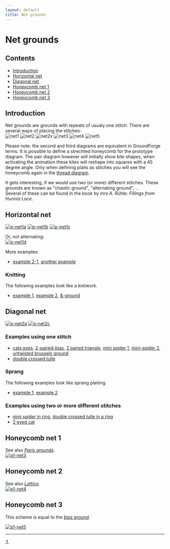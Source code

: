 ```yaml
---
layout: default
title: Net grounds
---
```


# Net grounds

## Contents
* [Introduction](#introduction)
* [Horizontal net](#horizontal-net)
* [Diagonal net](#diagonal-net)
* [Honeycomb net 1](#honeycomb-net-1)
* [Honeycomb net 2](#honeycomb-net-2)
* [Honeycomb net 3](#honeycomb-net-3)
  
## Introduction
Net grounds are grounds with repeats of usualy one stitch. There are several ways of placing the stitches:                 
![net1][p-net1] ![net2][p-net2] ![net2x][p-net2x] ![net3][p-net3] ![net4][p-net4] ![net5][p-net5]

Please note: the second and third diagrams are equivalent in GroundForge terms.
It is possible to define a strechted honeycomb for the prototype diagram.
The pair diagram however will initially show kite shapes, when activating the animation 
these kites will reshape into squares with a 45 degree angle.
Only when defining plaits as stitches you will see the honeycomb again in the [thread diagram].

[thread diagram]: /GroundForge/tiles?patchWidth=12&patchHeight=16&tile=5-5-,r-r-,-5-5&tileStitch=ctctctctt&shiftColsSW=0&shiftRowsSW=3&shiftColsSE=4&shiftRowsSE=3

It gets interesting, if we would use two (or more) different stitches. These grounds are known as "chaotic ground", "alternating ground", ...    
Several of these can be found in the book by mrs A. Rühle: _Fillings from Hunnia Lace_.        

[p-net1]: ../images/net1.png "horizontal net"
[p-net2]: ../images/net2.png "diagonal net"
[p-net2x]: ../images/net2x.png "diagonal net"
[p-net3]: ../images/net3.png "honeycomb 1"
[p-net4]: ../images/net4.png "honeycomb 2"
[p-net5]: ../images/net5.png "honeycomb 3"

## Horizontal net
[![p-net1a]][t-net1a]  [![p-net1b]][t-net1b]  [![p-net1c]][t-net1c]    

Or, not alternating:      
[![p-net1d]][t-net1d]     

More examples:     
* [example 2-1][t-OO-12], [another example][t-OO-12a]

### Knitting
The following examples look like a knitwork.   
* [example 1][t-brei1],  [example 2][t-brei2],  [&amp;-ground][t-amp]    


[p-net1a]: ../images/net1a.png "vertical alternating ground"
[p-net1b]: ../images/net1b.png "horizontal alternating ground"
[p-net1c]: ../images/net1c.png "alternating ground"
[p-net1d]: ../images/net1d.png "stripes"

[t-net1a]: /GroundForge/tiles?patchWidth=12&patchHeight=12&f1=ct&e1=ctct&d1=ct&c1=ctct&b1=ct&a1=ctct&f2=ct&e2=ctct&d2=ct&c2=ctct&b2=ct&a2=ctct&f3=ct&e3=ctct&d3=ct&c3=ctct&b3=ct&a3=ctct&f4=ct&e4=ctct&d4=ct&c4=ctct&b4=ct&a4=ctct&f5=ct&e5=ctct&d5=ct&c5=ctct&b5=ct&a5=ctct&f6=ct&e6=ctct&d6=ct&c6=ctct&b6=ct&a6=ctct&tile=888888,111111,888888,111111,888888,111111&tileStitch=ct&shiftColsSW=0&shiftRowsSW=6&shiftColsSE=6&shiftRowsSE=6
[t-net1b]: /GroundForge/tiles?patchWidth=12&patchHeight=12&f1=ctct&e1=ctct&d1=ctct&c1=ctct&b1=ctct&a1=ctct&f2=ct&e2=ct&d2=ct&c2=ct&b2=ct&a2=ct&f3=ctct&e3=ctct&d3=ctct&c3=ctct&b3=ctct&a3=ctct&f4=ct&e4=ct&d4=ct&c4=ct&b4=ct&a4=ct&f5=ctct&e5=ctct&d5=ctct&c5=ctct&b5=ctct&a5=ctct&f6=ct&e6=ct&d6=ct&c6=ct&b6=ct&a6=ct&tile=888888,111111,888888,111111,888888,111111&tileStitch=ctct&shiftColsSW=0&shiftRowsSW=6&shiftColsSE=6&shiftRowsSE=6
[t-net1c]: /GroundForge/tiles?patchWidth=12&patchHeight=12&f1=ct&e1=ctct&d1=ct&c1=ctct&b1=ct&a1=ctct&f2=ctct&e2=ct&d2=ctct&c2=ct&b2=ctct&a2=ct&f3=ct&e3=ctct&d3=ct&c3=ctct&b3=ct&a3=ctct&f4=ctct&e4=ct&d4=ctct&c4=ct&b4=ctct&a4=ct&f5=ct&e5=ctct&d5=ct&c5=ctct&b5=ctct&a5=ctct&f6=ctct&e6=ct&d6=ctct&c6=ct&b6=ctct&a6=ct&tile=888888,111111,888888,111111,888888,111111&tileStitch=ctct&shiftColsSW=0&shiftRowsSW=6&shiftColsSE=6&shiftRowsSE=6
[t-net1d]: /GroundForge/tiles?patchWidth=12&patchHeight=12&f1=ct&e1=ct&d1=ct&c1=ct&b1=ct&a1=ct&f2=ct&e2=ct&d2=ct&c2=ct&b2=ctcl&a2=ct&f3=ct&e3=ct&d3=ctcr&c3=ct&b3=ctcr&a3=ct&f4=ctcl&e4=ct&d4=ctcl&c4=ct&b4=ctct&a4=ct&f5=ctcr&e5=ct&d5=ctct&c5=ct&b5=ct&a5=ct&f6=ctct&e6=ct&d6=ct&c6=ct&b6=ct&a6=ct&tile=888888,111111,888888,111111,888888,111111&tileStitch=ct&shiftColsSW=0&shiftRowsSW=6&shiftColsSE=6&shiftRowsSE=6

[t-OO-12]: /GroundForge/tiles?patchWidth=12&patchHeight=12&a1=ctct&b1=ct&c1=ct&a2=ct&b2=ctct&c2=ct&a3=ct&b3=ct&c3=ctct&a4=ctct&b4=ct&c4=ct&a5=ct&b5=ctct&c5=ct&a6=ct&b6=ct&c6=ctct&tile=888,111,888,111,888,111&footsideStitch=ctctt&tileStitch=ct&headsideStitch=ctctt&shiftColsSW=0&shiftRowsSW=6&shiftColsSE=3&shiftRowsSE=6
[t-OO-12A]: /GroundForge/tiles?patchWidth=12&patchHeight=12&a1=ctct&b1=ct&c1=ct&a2=ctct&b2=ctct&c2=ctct&tile=888,111&footsideStitch=ctctt&tileStitch=ctct&headsideStitch=ctctt&shiftColsSW=0&shiftRowsSW=2&shiftColsSE=3&shiftRowsSE=2

[t-brei1]: /GroundForge/tiles?patchWidth=7&patchHeight=9&i1=ctct&b1=rcl&b2=lcr&a2=ctct&footside=x,4&tile=1,8&headside=7,x&footsideStitch=ctct&tileStitch=ctc&headsideStitch=ctct&shiftColsSW=1&shiftRowsSW=0&shiftColsSE=0&shiftRowsSE=2
[t-brei2]: /GroundForge/tiles?patchWidth=7&patchHeight=9&i1=ctct&b1=rccl&b2=lccr&a2=ctct&footside=x,4&tile=1,8&headside=7,x&footsideStitch=ctct&tileStitch=ctc&headsideStitch=ctct&shiftColsSW=1&shiftRowsSW=0&shiftColsSE=0&shiftRowsSE=2
[t-amp]: /GroundForge/tiles?patchWidth=8&patchHeight=8&a1=crctclcr&a2=clctcrcl&tile=1,8&tileStitch=ctc&shiftColsSW=0&shiftRowsSW=2&shiftColsSE=1&shiftRowsSE=2


## Diagonal net
[![p-net2a]][t-net2a]  [![p-net2c]][t-net2c]    

[p-net2a]: ../images/net2a.png "horizontally alternating"
[p-net2c]: ../images/net2c.png "chaotic ground"

### Examples using one stitch
* [cats eyes][pf-2-bias-cr], [2-paired-bias][2-bias], [2 paired triangle][vi-2-tria], [mini spider 1][2-sp-1], [mini-spider 2][2-sp-2], [untwisted brussels ground][untw-mech]   
* [double crossed tulle][PF-dct]    

### Sprang
The following examples look like sprang plaiting.
* [example 1][vi-sprang-1], [example 2][vi-sprang-2]

### Examples using two or more different stitches
* [mini spider in ring][2-sp-ring], [double crossed tulle in a ring][pf-cc-ring]     
* [2 eyed cat][pf-2-bias-2]           


[t-net2a]: /GroundForge/tiles?patchWidth=12&patchHeight=12&e1=ctct&c1=ctct&a1=ctct&f2=ct&d2=ct&b2=ct&e3=ctct&c3=ctct&a3=ctct&f4=ct&d4=ct&b4=ct&e5=ctct&c5=ctct&a5=ctct&f6=ct&d6=ct&b6=ct&tile=5-5-5-,-5-5-5,5-5-5-,-5-5-5,5-5-5-,-5-5-5&tileStitch=ct&shiftColsSW=0&shiftRowsSW=6&shiftColsSE=6&shiftRowsSE=6
[t-net2c]: /GroundForge/tiles?patchWidth=12&patchHeight=12&c1=ct&a1=ctct&d2=ct&b2=ctct&tile=5-5-,-5-5&tileStitch=ct&shiftColsSW=-2&shiftRowsSW=2&shiftColsSE=2&shiftRowsSE=2

[PF-dct]: /GroundForge/tiles?patchWidth=12&patchHeight=12&e1=cct&c1=cct&a1=cct&f2=cct&d2=cct&b2=cct&e3=cct&c3=cct&a3=cct&f4=cct&d4=cct&b4=cct&e5=cct&c5=cct&a5=cct&f6=cct&d6=cct&b6=cct&tile=5-5-5-,-5-5-5,5-5-5-,-5-5-5,5-5-5-,-5-5-5&footsideStitch=ctctt&tileStitch=cct&headsideStitch=ctctt&shiftColsSW=0&shiftRowsSW=6&shiftColsSE=6&shiftRowsSE=6
[pf-2-bias-cr]: /GroundForge/tiles?patchWidth=12&patchHeight=12&e1=clcrct&c1=clcrct&a1=clcrct&f2=clcrct&d2=clcrct&b2=clcrct&e3=clcrct&c3=clcrct&a3=clcrct&f4=clcrct&d4=clcrct&b4=clcrct&e5=clcrct&c5=clcrct&a5=clcrct&f6=clcrct&d6=clcrct&b6=clcrct&tile=5-5-5-,-5-5-5,5-5-5-,-5-5-5,5-5-5-,-5-5-5&tileStitch=clcrct&shiftColsSW=0&shiftRowsSW=6&shiftColsSE=6&shiftRowsSE=6
[untw-mech]: /GroundForge/tiles?patchWidth=12&patchHeight=12&c1=ctctctc&a1=ctctctc&d2=ctctctc&b2=ctctctc&c3=ctctctc&a3=ctctctc&d4=ctctctc&b4=ctctctc&tile=5-5-,-5-5,5-5-,-5-5&footsideStitch=ctctt&tileStitch=ctctctc&headsideStitch=ctctt&shiftColsSW=0&shiftRowsSW=4&shiftColsSE=4&shiftRowsSE=4
[vi-2-tria]: /GroundForge/tiles?patchWidth=14&patchHeight=14&a1=clcrclc&tile=5-&footsideStitch=ctctt&tileStitch=clcrclc&headsideStitch=ctctt&shiftColsSW=-1&shiftRowsSW=1&shiftColsSE=1&shiftRowsSE=1
[2-sp-1]: /GroundForge/tiles?patchWidth=14&patchHeight=14&a1=ctctc&tile=5-&footsideStitch=ctctt&tileStitch=ctctc&headsideStitch=ctctt&shiftColsSW=-1&shiftRowsSW=1&shiftColsSE=1&shiftRowsSE=1
[2-sp-2]: /GroundForge/tiles?patchWidth=14&patchHeight=14&a1=ctcctc&tile=5-&footsideStitch=ctctt&tileStitch=ctcctc&headsideStitch=ctctt&shiftColsSW=-1&shiftRowsSW=1&shiftColsSE=1&shiftRowsSE=1
[2-bias]: /GroundForge/tiles?patchWidth=14&patchHeight=14&a1=clcrcr&tile=5-&footsideStitch=ctctt&tileStitch=clcrcr&headsideStitch=ctctt&shiftColsSW=-1&shiftRowsSW=1&shiftColsSE=1&shiftRowsSE=1

[pf-cc-ring]: /GroundForge/tiles?patchWidth=12&patchHeight=12&c1=ct&a1=ct&d2=ct&b2=cct&c3=ct&a3=ct&d4=cct&b4=ct&tile=5-5-,-5-5,5-5-,-5-5&footsideStitch=ctctt&tileStitch=ctct&headsideStitch=ctctt&shiftColsSW=0&shiftRowsSW=4&shiftColsSE=4&shiftRowsSE=4
[2-sp-ring]: /GroundForge/tiles?patchWidth=12&patchHeight=12&c1=ctcr&a1=ctcl&d2=ctct&b2=ctctc&c3=ctcl&a3=ctcr&d4=ctctc&b4=ctct&tile=5-5-,-5-5,5-5-,-5-5&footsideStitch=ctctt&tileStitch=ctct&headsideStitch=ctctt&shiftColsSW=0&shiftRowsSW=4&shiftColsSE=4&shiftRowsSE=4

[pf-2-bias-2]: /GroundForge/tiles?patchWidth=12&patchHeight=12&e1=ctct&c1=crccclct&a1=clcccrct&f2=ctct&d2=ctct&b2=ctct&tile=5-5-5-,-5-5-5&footsideStitch=ctctt&tileStitch=clcrct&headsideStitch=ctctt&shiftColsSW=-2&shiftRowsSW=2&shiftColsSE=4&shiftRowsSE=2

[vi-sprang-1]: /GroundForge/tiles?patchWidth=14&patchHeight=14&a1=clcl&tile=5-&footsideStitch=ctctt&tileStitch=clcl&headsideStitch=ctctt&shiftColsSW=-1&shiftRowsSW=1&shiftColsSE=1&shiftRowsSE=1
[vi-sprang-2]: /GroundForge/tiles?patchWidth=14&patchHeight=14&a1=cllcl&tile=5-&footsideStitch=ctctt&tileStitch=cllcl&headsideStitch=ctctt&shiftColsSW=-1&shiftRowsSW=1&shiftColsSE=1&shiftRowsSE=1

## Honeycomb net 1
See also [_Paris grounds_][page-paris].           
[![p1-net3]][t-net3b]

[p1-net3]: ../images/net3.png "paris ground with double crossing"
[page-paris]: ../docs/paris

[t-net3b]: /GroundForge/tiles?patchWidth=12&patchHeight=16&c1=ctc&a1=ctc&d2=tcct&tile=B-C-,---5&tileStitch=ctc&shiftColsSW=-2&shiftRowsSW=2&shiftColsSE=2&shiftRowsSE=2

## Honeycomb net 2
See also [_Lattice_][page-lotus].            
[![p1-net4]][t-net4]

[p1-net4]: ../images/net4.png "knots"
[page-lotus]: ../docs/lotus

[t-net4]: /GroundForge/tiles?patchWidth=16&patchHeight=14&b1=ctc&c2=crr&a2=crr&d3=ctc&c4=cll&a4=cll&tile=-5--,6v9v,---5,2z0z&tileStitch=ctc&shiftColsSW=0&shiftRowsSW=4&shiftColsSE=4&shiftRowsSE=4

## Honeycomb net 3
This scheme is equal to the [_bias ground_][page-bias].

[![p1-net5]][t-0204] 

[p1-net5]: ../images/net5.png "ground 0204"
[page-bias]: ../docs/bias
[t-0204]: /GroundForge/tiles?patchWidth=15&patchHeight=15&d1=lct&c1=ctctc&a1=ctctct&tile=6-48&tileStitch=ctct&shiftColsSW=-3&shiftRowsSW=1&shiftColsSE=1&shiftRowsSE=1

***
[&uArr;]()




